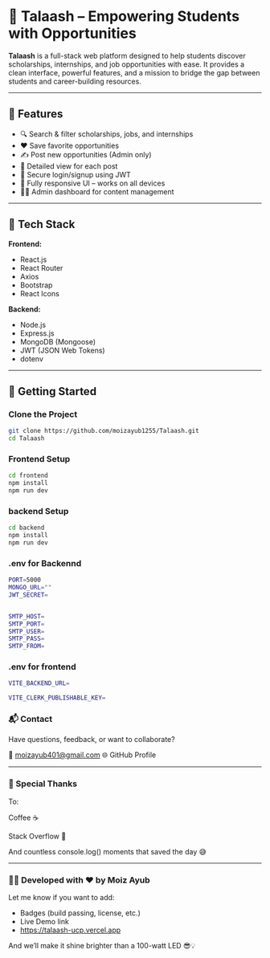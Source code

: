 # 🧠 Talaash – Empowering Students with Opportunities

**Talaash** is a full-stack web platform designed to help students discover scholarships, internships, and job opportunities with ease. It provides a clean interface, powerful features, and a mission to bridge the gap between students and career-building resources.

---

## 🌟 Features

- 🔍 Search & filter scholarships, jobs, and internships
- ❤️ Save favorite opportunities
- ✍️ Post new opportunities (Admin only)
- 📄 Detailed view for each post
- 🔐 Secure login/signup using JWT
- 📱 Fully responsive UI – works on all devices
- 🧑‍💻 Admin dashboard for content management

---

## 🧰 Tech Stack

**Frontend:**
- React.js
- React Router
- Axios
- Bootstrap
- React Icons

**Backend:**
- Node.js
- Express.js
- MongoDB (Mongoose)
- JWT (JSON Web Tokens)
- dotenv

---

## 🚀 Getting Started

### Clone the Project

```sh
git clone https://github.com/moizayub1255/Talaash.git
cd Talaash
```

### Frontend Setup
```sh
cd frontend
npm install
npm run dev
```

### backend Setup
```sh
cd backend
npm install
npm run dev
```

### .env for Backennd
```sh
PORT=5000
MONGO_URL=""
JWT_SECRET=


SMTP_HOST=
SMTP_PORT=
SMTP_USER=
SMTP_PASS=
SMTP_FROM=

```


### .env for frontend
```sh
VITE_BACKEND_URL=

VITE_CLERK_PUBLISHABLE_KEY=
```

### 📬 Contact
Have questions, feedback, or want to collaborate?

📧 moizayub401@gmail.com
🌐 GitHub Profile

---

### 🙌 Special Thanks
To:

Coffee ☕

Stack Overflow 🧠

And countless console.log() moments that saved the day 😅

---

### 👨‍💻 Developed with ❤️ by Moiz Ayub

Let me know if you want to add:
- Badges (build passing, license, etc.)
- Live Demo link
- https://talaash-ucp.vercel.app

And we’ll make it shine brighter than a 100-watt LED 😎💡
